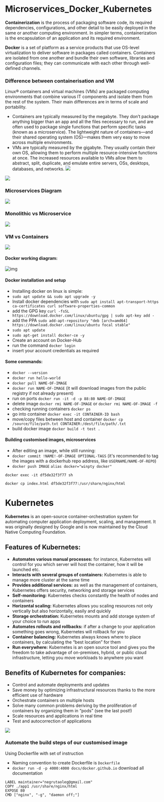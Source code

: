 # Microservices_Docker_Kubernetes

**Containerization** is the process of packaging software code, its required dependencies, configurations, and other detail to be easily deployed in the same or another computing environment. In simpler terms, containerization is the encapsulation of an application and its required environment.

**Docker** is a set of platform as a service products that use OS-level virtualization to deliver software in packages called containers. Containers are isolated from one another and bundle their own software, libraries and configuration files; they can communicate with each other through well-defined channels.

### Difference between containerisation and VM

Linux® containers and virtual machines (VMs) are packaged computing environments that combine various IT components and isolate them from the rest of the system. Their main differences are in terms of scale and portability.

- Containers are typically measured by the megabyte. They don’t package anything bigger than an app and all the files necessary to run, and are often used to package single functions that perform specific tasks (known as a microservice). The lightweight nature of containers—and their shared operating system (OS)—makes them very easy to move across multiple environments.
- VMs are typically measured by the gigabyte. They usually contain their own OS, allowing them to perform multiple resource-intensive functions at once. The increased resources available to VMs allow them to abstract, split, duplicate, and emulate entire servers, OSs, desktops, databases, and networks.
  ![](./assets/docker-vs-vm.png)

![](./assets/containers-vs-virtual-machines.jpg)

### Microservices Diagram

![](./assets/microservice.png)

### Monolithic vs Microservice

![](./assets/monolithic_vs_microservice.png)

### VM vs Containers

![](./assets/container_lifecycle.jpg)

#### Docker working diagram:

![img](https://imgur.com/2fPezMd.png)

#### Docker installation and setup

- Installing docker on linux is simple:
- `sudo apt update && sudo apt upgrade -y`
- Install docker dependencies with `sudo apt install apt-transport-https ca-certificates curl software-properties-common`
- add the GPG key `curl -fsSL https://download.docker.com/linux/ubuntu/gpg | sudo apt-key add -`
- add the PPA `sudo add-apt-repository "deb [arch=amd64] https://download.docker.com/linux/ubuntu focal stable"`
- `sudo apt update`
- `sudo apt-get install docker-ce -y`
- Create an account on Docker-Hub
- run the command `docker login`
- insert your account credentials as required

#### Some commands:

- `docker --version`
- `docker run hello-world`
- `docker pull NAME-OF-IMAGE`
- `docker run NAME-OF-IMAGE` (it will download images from the public registry if not already present)
- run on ports `docker run -it -d -p 88:80 NAME-OF-IMAGE`
- delete image `docker rmi NAME-OF-IMAGE` or `docker rmi NAME-OF-IMAGE -f`
- checking running containers `docker ps`
- go into container `docker exec -it CONTAINER-ID bash`
- move/copy files between host and container `docker cp /source/file/path.txt CONTAINER:/dest/file/path/.txt`
- build docker image
  `docker build -t test .`

#### Building customised images, microservices

- After editing an image, while still running:
- `docker commit !NAME!-OF-IMAGE OPTIONAL-TAGS` (it's recommended to tag the images with a dockerhub repo address, like `USERNAME/NAME-OF-REPO`)
- `docker push IMAGE`
  `alias docker="winpty docker"`

`docker exec -it df5de32f3f77 sh`

`docker cp index.html df5de32f3f77:/usr/share/nginx/html`

# Kubernetes

**Kubernetes** is an open-source container-orchestration system for automating computer application deployment, scaling, and management. It was originally designed by Google and is now maintained by the Cloud Native Computing Foundation.

## Features of Kubernetes:

- **Automates various manual processes:** for instance, Kubernetes will control for you which server will host the container, how it will be launched etc.
- **Interacts with several groups of containers:** Kubernetes is able to manage more cluster at the same time
- **Provides additional services:** as well as the management of containers, Kubernetes offers security, networking and storage services
- **Self-monitoring:** Kubernetes checks constantly the health of nodes and containers
- **Horizontal scaling:** Kubernetes allows you scaling resources not only vertically but also horizontally, easily and quickly
- **Storage orchestration:** Kubernetes mounts and add storage system of your choice to run apps
- **Automates rollouts and rollbacks:** if after a change to your application something goes wrong, Kubernetes will rollback for you
- **Container balancing:** Kubernetes always knows where to place containers, by calculating the “best location” for them
- **Run everywhere:** Kubernetes is an open source tool and gives you the freedom to take advantage of on-premises, hybrid, or public cloud infrastructure, letting you move workloads to anywhere you want

## Benefits of Kubernetes for companies:

- Control and automate deployments and updates
- Save money by optimizing infrastructural resources thanks to the more efficient use of hardware
- Orchestrate containers on multiple hosts
- Solve many common problems deriving by the proliferation of containers by organizing them in “pods” (see the last post!)
- Scale resources and applications in real time
- Test and autocorrection of applications

![](./assets/Docker-Kubernetes-together.png)

### Automate the build steps of our customised image

Using Dockerfile with set of instruction

- Naming convention to create Dockerfile is `Dockerfile`
- `docker run -d -p 4000:4000 docs/docker.github.io` download all documentation

```FROM nginx
LABEL maintainer="negrutaoleg@gmail.com"
COPY ./app1 /usr/share/nginx/html
EXPOSE 80
CMD ["nginx", "-g", "daemon off;"]
```
